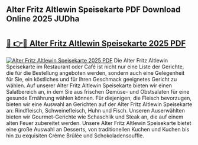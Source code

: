 ## Alter Fritz Altlewin Speisekarte PDF Download Online 2025 JUDha

# <h2><a href="http://gc7kcen.nevu.top/?p=Alter+Fritz+Altlewin+Speisekarte">🔗 👉🔴 Alter Fritz Altlewin Speisekarte 2025 PDF</a></h2>

[![Alter Fritz Altlewin Speisekarte 2025 PDF](https://i.imgur.com/dBaPXMq.png)](http://gc7kcen.nevu.top/?p=Alter+Fritz+Altlewin+Speisekarte)
Die Alter Fritz Altlewin Speisekarte im Restaurant oder Café ist nicht nur eine Liste der Gerichte, die für die Bestellung angeboten werden, sondern auch eine Gelegenheit für Sie, ein köstliches und für Ihren Geschmack geeignetes Gericht zu wählen. Auf unserer Alter Fritz Altlewin Speisekarte bieten wir einen Salatbereich an, in dem Sie aus frischen Gemüse- und Obstsalaten für eine gesunde Ernährung wählen können. Für diejenigen, die Fleisch bevorzugen, bieten wir eine Auswahl an Gerichten auf der Alter Fritz Altlewin Speisekarte an: Rindfleisch, Schweinefleisch, Huhn und Fisch. Unseren Auserwählten bieten wir Gourmet-Gerichte wie Schaschlik und Steak an, die auf einem alten Feuer zubereitet werden. Unsere Alter Fritz Altlewin Speisekarte bietet eine große Auswahl an Desserts, von traditionellen Kuchen und Kuchen bis hin zu exquisiten Crème Brûlée und Schokoladensouffle.

